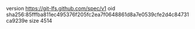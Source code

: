 version https://git-lfs.github.com/spec/v1
oid sha256:85fffba811ec495376f205fc2ea7f0648861d8a7e0539cfe2d4c84731ca9239e
size 4514

